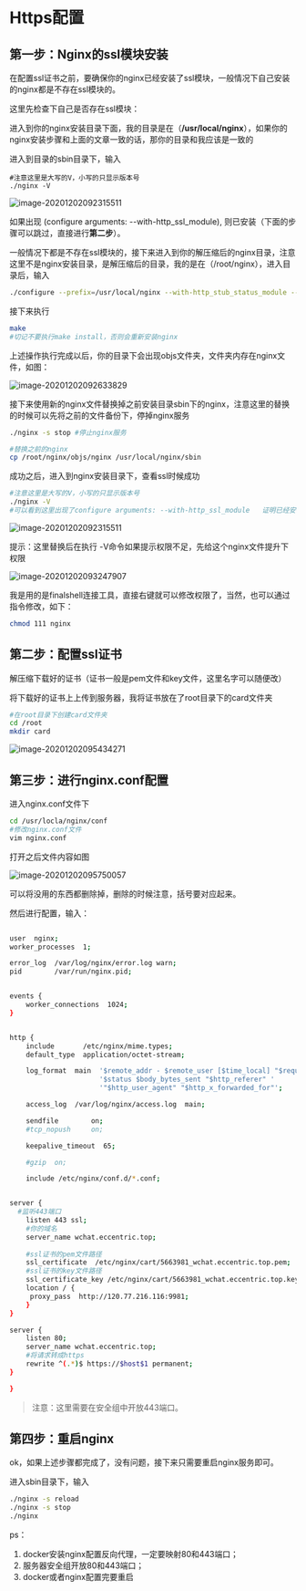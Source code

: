 # Https配置


<!--more-->

## 第一步：Nginx的ssl模块安装

在配置ssl证书之前，要确保你的nginx已经安装了ssl模块，一般情况下自己安装的nginx都是不存在ssl模块的。

这里先检查下自己是否存在ssl模块：

进入到你的nginx安装目录下面，我的目录是在（**/usr/local/nginx**），如果你的nginx安装步骤和上面的文章一致的话，那你的目录和我应该是一致的

进入到目录的sbin目录下，输入

```shell
#注意这里是大写的V，小写的只显示版本号
./nginx -V  
```

![image-20201202092315511](/common_images/4fb721313eefbd37d2330a19b2591bce.png)

如果出现 (configure arguments: --with-http_ssl_module), 则已安装（下面的步骤可以跳过，直接进行**第二步**）。

一般情况下都是不存在ssl模块的，接下来进入到你的解压缩后的nginx目录，注意这里不是nginx安装目录，是解压缩后的目录，我的是在（/root/nginx），进入目录后，输入

```bash
./configure --prefix=/usr/local/nginx --with-http_stub_status_module --with-http_ssl_module
```

接下来执行

```bash
make
#切记不要执行make install，否则会重新安装nginx
```

上述操作执行完成以后，你的目录下会出现objs文件夹，文件夹内存在nginx文件，如图：

![image-20201202092633829](/common_images/8adfbacdc5838a5b882d7a3003bb7332.png)

接下来使用新的nginx文件替换掉之前安装目录sbin下的nginx，注意这里的替换的时候可以先将之前的文件备份下，停掉nginx服务

```bash
./nginx -s stop #停止nginx服务

#替换之前的nginx
cp /root/nginx/objs/nginx /usr/local/nginx/sbin
```

成功之后，进入到nginx安装目录下，查看ssl时候成功

```bash
#注意这里是大写的V，小写的只显示版本号
./nginx -V  
#可以看到这里出现了configure arguments: --with-http_ssl_module   证明已经安装成功
```

![image-20201202092315511](/common_images/4fb721313eefbd37d2330a19b2591bce.png)

提示：这里替换后在执行 -V命令如果提示权限不足，先给这个nginx文件提升下权限

![image-20201202093247907](/common_images/66f07d4bbbe3f7d38673af4be0382418.png)

我是用的是finalshell连接工具，直接右键就可以修改权限了，当然，也可以通过指令修改，如下：

```bash
chmod 111 nginx
```

## 第二步：配置ssl证书

解压缩下载好的证书（证书一般是pem文件和key文件，这里名字可以随便改）

将下载好的证书上上传到服务器，我将证书放在了root目录下的card文件夹

```bash
#在root目录下创建card文件夹
cd /root
mkdir card
```

![image-20201202095434271](/common_images/34c7092f6f6c994ca441dfa818165ea6.png)

## 第三步：进行nginx.conf配置

进入nginx.conf文件下

```bash
cd /usr/locla/nginx/conf
#修改nginx.conf文件
vim nginx.conf
```

打开之后文件内容如图

![image-20201202095750057](/common_images/a225234f667d1cc889eb50fd59de34b2.png)

可以将没用的东西都删除掉，删除的时候注意，括号要对应起来。

然后进行配置，输入：

```bash

user  nginx;
worker_processes  1;

error_log  /var/log/nginx/error.log warn;
pid        /var/run/nginx.pid;


events {
    worker_connections  1024;
}


http {
    include       /etc/nginx/mime.types;
    default_type  application/octet-stream;

    log_format  main  '$remote_addr - $remote_user [$time_local] "$request" '
                      '$status $body_bytes_sent "$http_referer" '
                      '"$http_user_agent" "$http_x_forwarded_for"';

    access_log  /var/log/nginx/access.log  main;

    sendfile        on;
    #tcp_nopush     on;

    keepalive_timeout  65;

    #gzip  on;

    include /etc/nginx/conf.d/*.conf;


server {
  #监听443端口
    listen 443 ssl;
    #你的域名
    server_name wchat.eccentric.top; 
    
    #ssl证书的pem文件路径
    ssl_certificate  /etc/nginx/cart/5663981_wchat.eccentric.top.pem;
    #ssl证书的key文件路径
    ssl_certificate_key /etc/nginx/cart/5663981_wchat.eccentric.top.key;
    location / {
     proxy_pass  http://120.77.216.116:9981;
    }
}

server {
    listen 80;
    server_name wchat.eccentric.top;
    #将请求转成https
    rewrite ^(.*)$ https://$host$1 permanent;
}

}
```

> 注意：这里需要在安全组中开放443端口。

## 第四步：重启nginx

ok，如果上述步骤都完成了，没有问题，接下来只需要重启nginx服务即可。

进入sbin目录下，输入

```bash
./nginx -s reload
./nginx -s stop
./nginx 
```





ps：

1. docker安装nginx配置反向代理，一定要映射80和443端口；
2. 服务器安全组开放80和443端口；
3. docker或者nginx配置完要重启



